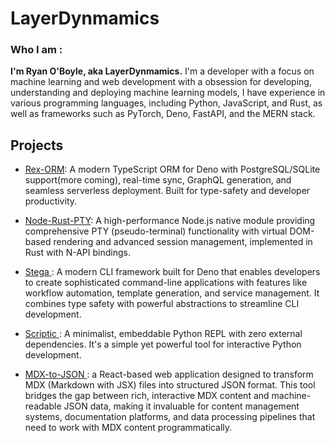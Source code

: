 # LayerDynmamics


### Who I am : 

**I'm Ryan O'Boyle, aka LayerDynmamics.** I'm a developer with a focus on machine learning and web development with a obsession for developing, understanding and deploying machine learning models, I have experience in various programming languages, including Python, JavaScript, and Rust, as well as frameworks such as PyTorch, Deno, FastAPI, and the MERN stack.

## Projects

- [Rex-ORM](https://github.com/LayerDynamics/rex-orm): A modern TypeScript ORM for Deno with PostgreSQL/SQLite support(more coming), real-time sync, GraphQL generation, and seamless serverless deployment. Built for type-safety and developer productivity.

- [Node-Rust-PTY](https://github.com/LayerDynamics/node-rust-pty): A high-performance Node.js native module providing comprehensive PTY (pseudo-terminal) functionality with virtual DOM-based rendering and advanced session management, implemented in Rust with N-API bindings.

- [ Stega ](https://github.com/LayerDynamics/stega): A modern CLI framework built for Deno that enables developers to create sophisticated command-line applications with features like workflow automation, template generation, and service management. It combines type safety with powerful abstractions to streamline CLI development.

- [ Scriptic ](https://github.com/LayerDynamics/scriptic): A minimalist, embeddable Python REPL with zero external dependencies. It's a simple yet powerful tool for interactive Python development.

- [ MDX-to-JSON ](https://github.com/LayerDynamics/mdx-to-json): a React-based web application designed to transform MDX (Markdown with JSX) files into structured JSON format. This tool bridges the gap between rich, interactive MDX content and machine-readable JSON data, making it invaluable for content management systems, documentation platforms, and data processing pipelines that need to work with MDX content programmatically.